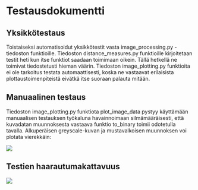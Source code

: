 # Testausdokumentti

## Yksikkötestaus
Toistaiseksi automatisoidut yksikkötestit vasta image_processing.py -tiedoston funktioille. Tiedoston distance_measures.py funktioille kirjoitetaan testit heti kun itse funktiot saadaan toimimaan oikein. Tällä hetkellä ne toimivat tiedostetusti hieman väärin. Tiedoston image_plotting.py funktioita ei ole tarkoitus testata automaattisesti, koska ne vastaavat erilaisista plottaustoimenpiteistä eivätkä itse suoraan palauta mitään.

## Manuaalinen testaus
Tiedoston image_plotting.py funktiota plot_image_data pystyy käyttämään manuaalisen testauksen työkaluna havainnoimaan silmämääräisesti, että kuvadatan muunnoksesta vastaava funktio to_binary toimii odotetulla tavalla. Alkuperäisen greyscale-kuvan ja mustavalkoisen muunnoksen voi plotata vierekkäin:

![](https://github.com/Deepthetics/tiralabra/blob/main/dokumentaatio/kuvat/conversion.png)

## Testien haarautumakattavuus

![](https://github.com/Deepthetics/tiralabra/blob/main/dokumentaatio/kuvat/tiralabra_coverage_report.png)
